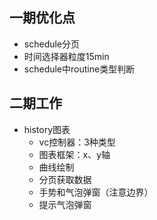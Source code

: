 ## 一期优化点

* schedule分页
* 时间选择器粒度15min
* schedule中routine类型判断



## 二期工作

* history图表
  * vc控制器：3种类型
  * 图表框架：x、y轴
  * 曲线绘制
  * 分页获取数据
  * 手势和气泡弹窗（注意边界）
  * 提示气泡弹窗
